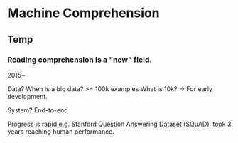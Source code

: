 # Machine Comprehension

## Temp

### Reading comprehension is a "new" field.

2015~

Data?
When is a big data? >= 100k examples
What is 10k? -> For early development.

System?
End-to-end

Progress is rapid
e.g. Stanford Question Answering Dataset (SQuAD): took 3 years reaching human performance.

